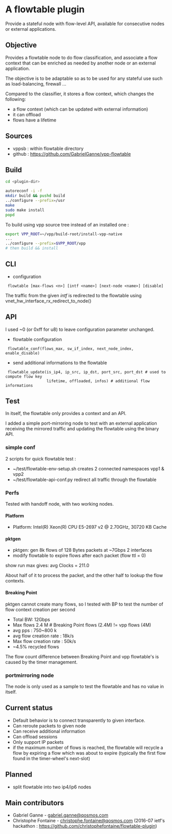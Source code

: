 # A flowtable plugin

Provide a stateful node with flow-level API, available for consecutive nodes or external applications.

## Objective

Provides a flowtable node to do flow classification, and associate a flow
context that can be enriched as needed by another node or an external
application.

The objective is to be adaptable so as to be used for any
stateful use such as load-balancing, firewall ...

Compared to the classifier, it stores a flow context, which changes the following:
* a flow context (which can be updated with external information)
* it can offload
* flows have a lifetime

## Sources
* vppsb : within flowtable directory
* github : https://github.com/GabrielGanne/vpp-flowtable

## Build
``` bash
cd <plugin-dir>

autoreconf -i -f
mkdir build && pushd build
../configure --prefix=/usr
make
sudo make install
popd
```

To build using vpp source tree instead of an installed one :
``` bash
export VPP_ROOT=~/vpp/build-root/install-vpp-native
...
../configure --prefix=$VPP_ROOT/vpp
# then build && install
```

## CLI
* configuration
```
 flowtable [max-flows <n>] [intf <name>] [next-node <name>] [disable]
```

The traffic from the given *intf* is redirected to the flowtable using vnet_hw_interface_rx_redirect_to_node()

## API
I used ~0 (or 0xff for u8) to leave configuration parameter unchanged.

* flowtable configuration
```
 flowtable_conf(flows_max, sw_if_index, next_node_index, enable_disable)
```
* send additional informations to the flowtable
```
 flowtable_update(is_ip4, ip_src, ip_dst, port_src, port_dst # used to compute flow key
                  lifetime, offloaded, infos) # additional flow informations
```

## Test

In itself, the flowtable only provides a context and an API.

I added a simple port-mirroring node to test with an external application receiving the mirrored traffic and updating the flowtable using the binary API.

### simple conf

2 scripts for quick flowtable test :

* ~/test/flowtable-env-setup.sh
    creates 2 connected namespaces vpp1 & vpp2
* ~/test/flowtable-api-conf.py
    redirect all traffic through the flowtable


### Perfs
Tested with handoff node, with two working nodes.

#### Platform
* Platform: Intel(R) Xeon(R) CPU E5-2697 v2 @ 2.70GHz, 30720 KB Cache

#### pktgen
* pktgen: gen 8k flows of 128 Bytes packets at ~7Gbps 2 interfaces
* modify flowtable to expire flows after each packet (flow ttl = 0)

show run max gives: avg Clocks = 211.0

About half of it to process the packet, and the other half to lookup the flow contexts.

#### Breaking Point
pktgen cannot create many flows, so I tested with BP to test the number of flow context creation per second
* Total BW: 12Gbps
* Max flows 2.4 M # Breaking Point flows (2.4M) != vpp flows (4M)
* avg pps : 750~800 k
* avg flow creation rate : 18k/s
* Max flow creation rate : 50k/s
* ~4.5% recycled flows

The flow count difference between Breaking Point and vpp flowtable's is caused by the timer management.

### portmirroring node
The node is only used as a sample to test the flowtable and has no value in itself.

## Current status

* Default behavior is to connect transparently to given interface.
* Can reroute packets to given node
* Can receive additional information
* Can offload sessions
* Only support IP packets
* if the maximum number of flows is reached, the flowtable will recycle a flow by expiring a flow which was about to expire (typically the first flow found in the timer-wheel's next-slot)

## Planned
* split flowtable into two ip4/ip6 nodes

## Main contributors

* Gabriel Ganne - gabriel.ganne@qosmos.com
* Christophe Fontaine - christophe.fontaine@qosmos.com (2016-07 ietf's hackathon : https://github.com/christophefontaine/flowtable-plugin)

